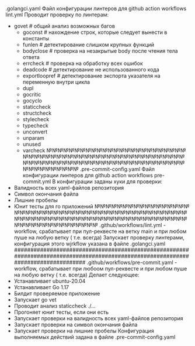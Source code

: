 .golangci.yaml Файл конфигурации линтеров для github action workflows lint.yml
Проводит проверку по линтерам:
- govet # общий анализ возможных багов
    - goconst # нахождение строк, которые следует вынести в константы
    - funlen # детектирование слишком крупных функций
    - bodyclose # проверка на незакрытые body после чтения тела ответа
    - errcheck # проверка на обработку всех ошибок
    - deadcode # детектирование не использованного кода
    - exportloopref # детектирование экспорта указателя на переменную внутри цикла
    - dupl
    - gocritic
    - gocyclo
    - staticcheck
    - structcheck
    - stylecheck
    - typecheck
    - unconvert
    - unparam
    - unused
    - varcheck
№№№№№№№№№№№№№№№№№№№№№№№№№№№№№№№№№№№№№№№№№№№№№№№№№№№№№№№№№№№№№№№№№№№№№№№№№№№№№№№№№№№№№№№№№№№№№
.pre-commit-config.yaml Файл конфигурации линтеров для github action workflows pre-commit.yml
В конфигурации заданы хуки для проверки:
- Валидность всех yaml-файлов репозитория
- Символ окончания файла
- Лишние пробелы
- Юнит тесты для го приложений
№№№№№№№№№№№№№№№№№№№№№№№№№№№№№№№№№№№№№№№№№№№№№№№№№№№№№№№№№№№№№№№№№№№№№№№№№№№№№№№№№№№№№№№№№№№№№№
.github/workflows/lint.yml - workflow, срабатывает при пул-реквесте на ветку main и при любом пуше на любую ветку ( т.е. всегда)
Запускает проверку линтерами, конфигурация этого wjrkflow указана в файле .golangci.yaml
##################################################################################################################################
.github/workflows/pre-commit.yaml - workflow, срабатывает при любоом пул-реквесте и при любом пуше на любую ветку ( т.е. всегда)
Делает следующее:
- Устанавливает ubuntu-20.04
- Устанавливает Go 1.17
- Билдит проверяемое приложение
- Запускает go vet
- Проводит анализ staticcheck ./...
- Прогоняет  юнит тесты, если они есть
- Запускает проверки на валидность всех yaml-файлов репозитория
- Запускает проверки на символ окончания файла
- Запускает проверки на лишние пробелы
Конфигурация выполняемых действий задана в файле .pre-commit-config.yaml
